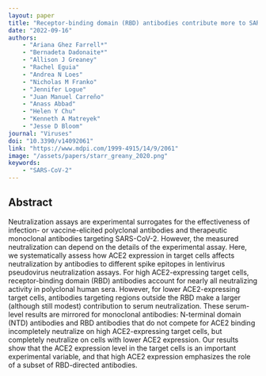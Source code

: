 ```yaml
---
layout: paper
title: "Receptor-binding domain (RBD) antibodies contribute more to SARS-CoV-2 neutralization when target cells express high levels of ACE2"
date: "2022-09-16"
authors: 
    - "Ariana Ghez Farrell*"
    - "Bernadeta Dadonaite*"
    - "Allison J Greaney"
    - "Rachel Eguia"
    - "Andrea N Loes"
    - "Nicholas M Franko"
    - "Jennifer Logue"
    - "Juan Manuel Carreño"
    - "Anass Abbad"
    - "Helen Y Chu"
    - "Kenneth A Matreyek"
    - "Jesse D Bloom"
journal: "Viruses"
doi: "10.3390/v14092061"
link: "https://www.mdpi.com/1999-4915/14/9/2061"
image: "/assets/papers/starr_greany_2020.png"
keywords:
    - "SARS-CoV-2"
---
```


## Abstract

Neutralization assays are experimental surrogates for the effectiveness of infection- or vaccine-elicited polyclonal antibodies and therapeutic monoclonal antibodies targeting SARS-CoV-2. However, the measured neutralization can depend on the details of the experimental assay. Here, we systematically assess how ACE2 expression in target cells affects neutralization by antibodies to different spike epitopes in lentivirus pseudovirus neutralization assays. For high ACE2-expressing target cells, receptor-binding domain (RBD) antibodies account for nearly all neutralizing activity in polyclonal human sera. However, for lower ACE2-expressing target cells, antibodies targeting regions outside the RBD make a larger (although still modest) contribution to serum neutralization. These serum-level results are mirrored for monoclonal antibodies: N-terminal domain (NTD) antibodies and RBD antibodies that do not compete for ACE2 binding incompletely neutralize on high ACE2-expressing target cells, but completely neutralize on cells with lower ACE2 expression. Our results show that the ACE2 expression level in the target cells is an important experimental variable, and that high ACE2 expression emphasizes the role of a subset of RBD-directed antibodies.
